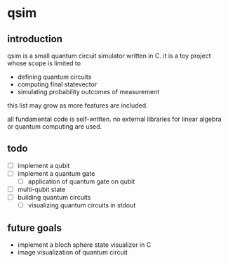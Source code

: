 # qsim

## introduction

qsim is a small quantum circuit simulator written in C. it is a toy project whose scope is limited to

* defining quantum circuits
* computing final statevector
* simulating probability outcomes of measurement

this list may grow as more features are included.

all fundamental code is self-written. no external libraries for linear algebra or quantum computing are used.

## todo

- [ ] implement a qubit
- [ ] implement a quantum gate
    - [ ] application of quantum gate on qubit
- [ ] multi-qubit state
- [ ] building quantum circuits
    - [ ] visualizing quantum circuits in stdout

## future goals

* implement a bloch sphere state visualizer in C
* image visualization of quantum circuit